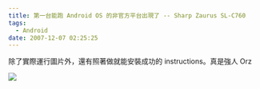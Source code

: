 ```yaml
---
title: 第一台能跑 Android OS 的非官方平台出現了 -- Sharp Zaurus SL-C760
tags:
  - Android
date: 2007-12-07 02:25:25
---
```


除了實際運行圖片外，還有照著做就能安裝成功的 instructions。真是強人 Orz

[![](http://euedge.com/wp-content/uploads/2007/12/android-zaurus.jpg)](http://euedge.com/wp-content/uploads/2007/12/android-zaurus.jpg)